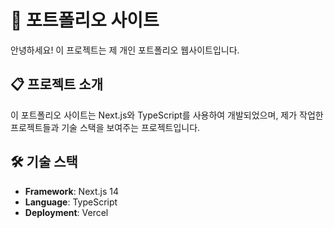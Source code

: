# 🚀 포트폴리오 사이트

안녕하세요! 이 프로젝트는 제 개인 포트폴리오 웹사이트입니다.

## 📋 프로젝트 소개

이 포트폴리오 사이트는 Next.js와 TypeScript를 사용하여 개발되었으며, 제가 작업한 프로젝트들과 기술 스택을 보여주는 프로젝트입니다.

## 🛠️ 기술 스택

- **Framework**: Next.js 14
- **Language**: TypeScript
- **Deployment**: Vercel
